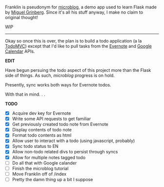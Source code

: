Franklin is pseudonym for [microblog](http://blog.miguelgrinberg.com/post/the-flask-mega-tutorial-part-i-hello-world/ "Flask Tutorial"), a demo app used to learn Flask made by [Miguel Grinberg](http://blog.miguelgrinberg.com/author/Miguel%20Grinberg). Since it's all his stuff anyway, I make no claim to original thought!

WIP

---

Okay so once this is over, the plan is to build a todo application (a la [TodoMVC](todomvc.com)) except that I'd like to pull tasks from the [Evernote](https://dev.evernote.com/doc/start/python.php) and [Google Calendar](https://developers.google.com/google-apps/calendar/firstapp) APIs.

**EDIT**

Have begun persuing the todo aspect of this project more than the Flask side of things. As such, _microblog_ progress is on hold.

Presently, sync works both ways for Evernote todos.

With that in mind. . .

**TODO**

- [X] Acquire dev key for Evernote
- [X] Write some API requests to get familiar
- [X] Get previously created todo note from Evernote
- [X] Display contents of todo note
- [X] Format todo contents as html
- [X] Allow user to interact with a todo (using javascript, probably)
- [X] Sync todo status to EN
- [X] Allow non-todo related divs to persist through syncs
- [X] Allow for multiple notes tagged todo
- [ ] Do all that with Google calander
- [ ] Finish the microblog tutorial
- [ ] Move Franklin off of /index
- [ ] Pretty the damn thing up a bit I suppose
